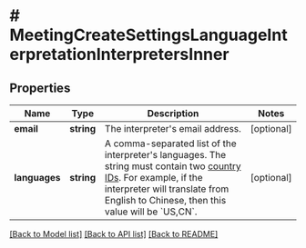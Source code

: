 # # MeetingCreateSettingsLanguageInterpretationInterpretersInner

## Properties

Name | Type | Description | Notes
------------ | ------------- | ------------- | -------------
**email** | **string** | The interpreter&#39;s email address. | [optional]
**languages** | **string** | A comma-separated list of the interpreter&#39;s languages. The string must contain two [country IDs](https://marketplace.zoom.us/docs/api-reference/other-references/abbreviation-lists#countries).   For example, if the interpreter will translate from English to Chinese, then this value will be &#x60;US,CN&#x60;. | [optional]

[[Back to Model list]](../../README.md#models) [[Back to API list]](../../README.md#endpoints) [[Back to README]](../../README.md)
